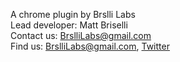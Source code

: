 A chrome plugin by Brslli Labs<br/>
Lead developer: Matt Briselli<br/>
Contact us: BrslliLabs@gmail.com<br/>
Find us:
<a href="mailto:BrslliLabs@gmail.com">BrslliLabs@gmail.com</a>,
<a href="https://twitter.com/brsllilabs">Twitter</a><br/>